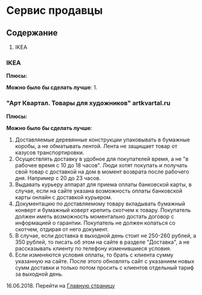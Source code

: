 # Сервис продавцы

## Содержание

1. IKEA

### IKEA <a name="ikea"></a>

**Плюсы:**

**Можно было бы сделать лучше**:
1. 

### "Арт Квартал. Товары для художников" artkvartal.ru <a name="artkvartal"></a>

**Плюсы:**

**Можно было бы сделать лучше**:
1. Доставляемые деревянные конструкции упаковывать в бумажные коробы, а не обматывать лентой. Лента не защищает товар от казусов транспортировки.
2. Осуществлять доставку в удобное для покупателей время, а не "в рабочее время с 10 до 18 часов". Люди хотят покупать и получать свой товар с доставкой на дом в момент возврата после рабочего дня. Например с 20 до 23 часов.
3. Выдавать курьеру аппарат для приема оплаты банковской карты, в случае, если на сайте указана возможность оплаты банковской карты онлайн с доставкой курьером.
4. Документацию по доставляемому товару вкладывать бумажный конверт и бумажный коверт крепить скотчем к товару. Покупатель должен иметь возможность моментально достать договор с информацией о гарантии. Покупатель не должен копаться со скотчем, отдирая от него документ.
5. В случае, если доставка в выходной день стоит не 250-260 рублей, а 350 рублей, то писать об этом на сайте в разделе "Доставка", а не рассказывать клиенту по телефону изменившиеся условия.
6. Если изменяются условия оплаты, то брать с клиента сумму указанную на сайте. После этого обновлять сайт с указанием новых сумм доставки и только потом просить с клиентов отдельный тариф за выходной день.

16.06.2018. Перейти на [Главную страницу](./)